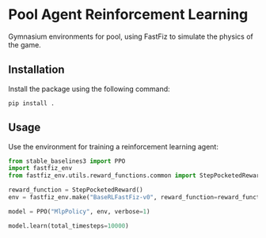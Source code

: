 # Pool Agent Reinforcement Learning

Gymnasium environments for pool, using FastFiz to simulate the physics of the game.

## Installation

Install the package using the following command:

```
pip install .
```

## Usage

Use the environment for training a reinforcement learning agent:

```python
from stable_baselines3 import PPO
import fastfiz_env
from fastfiz_env.utils.reward_functions.common import StepPocketedReward

reward_function = StepPocketedReward()
env = fastfiz_env.make("BaseRLFastFiz-v0", reward_function=reward_function, num_balls=2, max_episode_steps=100)

model = PPO("MlpPolicy", env, verbose=1)

model.learn(total_timesteps=10000)

```
